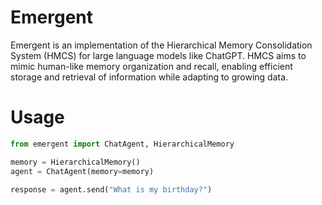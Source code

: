 # Emergent

Emergent is an implementation of the Hierarchical Memory Consolidation System (HMCS) for large language models like ChatGPT. HMCS aims to mimic human-like memory organization and recall, enabling efficient storage and retrieval of information while adapting to growing data.

# Usage

```python
from emergent import ChatAgent, HierarchicalMemory

memory = HierarchicalMemory()
agent = ChatAgent(memory=memory)

response = agent.send("What is my birthday?")
```
